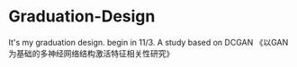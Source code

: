# Graduation-Design
It's my graduation design.
begin in 11/3. 
A study based on DCGAN
《以GAN为基础的多神经网络结构激活特征相关性研究》
